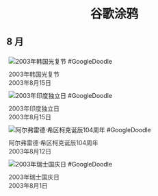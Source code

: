 
<h1 align="center"> 谷歌涂鸦 </h1>




## 8 月

<div class="image">


<img src="" alt="2003年韩国光复节 #GoogleDoodle" style="margin: 5px"/>
<div class="info" style="font-size: 14px; color:#333333; margin:5px"><div class="title">2003年韩国光复节</div><div class="date">2003年8月15日</div></div>

<img src="" alt="2003年印度独立日 #GoogleDoodle" style="margin: 5px"/>
<div class="info" style="font-size: 14px; color:#333333; margin:5px"><div class="title">2003年印度独立日</div><div class="date">2003年8月15日</div></div>

<img src="" alt="阿尔弗雷德·希区柯克诞辰104周年 #GoogleDoodle" style="margin: 5px"/>
<div class="info" style="font-size: 14px; color:#333333; margin:5px"><div class="title">阿尔弗雷德·希区柯克诞辰104周年</div><div class="date">2003年8月12日</div></div>

<img src="" alt="2003年瑞士国庆日 #GoogleDoodle" style="margin: 5px"/>
<div class="info" style="font-size: 14px; color:#333333; margin:5px"><div class="title">2003年瑞士国庆日</div><div class="date">2003年8月1日</div></div>

</div>








